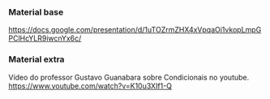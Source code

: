### Material base

https://docs.google.com/presentation/d/1uTOZrmZHX4xVpqaOi1vkopLmpGPClHcYLR9iwcnYx6c/

### Material extra
Vídeo do professor Gustavo Guanabara sobre Condicionais no youtube.
https://www.youtube.com/watch?v=K10u3XIf1-Q


